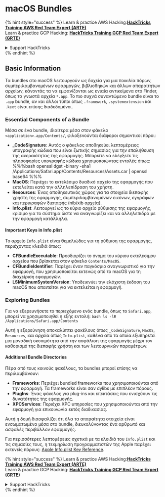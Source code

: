# macOS Bundles

{% hint style="success" %}
Learn & practice AWS Hacking:<img src="/.gitbook/assets/arte.png" alt="" data-size="line">[**HackTricks Training AWS Red Team Expert (ARTE)**](https://training.hacktricks.xyz/courses/arte)<img src="/.gitbook/assets/arte.png" alt="" data-size="line">\
Learn & practice GCP Hacking: <img src="/.gitbook/assets/grte.png" alt="" data-size="line">[**HackTricks Training GCP Red Team Expert (GRTE)**<img src="/.gitbook/assets/grte.png" alt="" data-size="line">](https://training.hacktricks.xyz/courses/grte)

<details>

<summary>Support HackTricks</summary>

* Check the [**subscription plans**](https://github.com/sponsors/carlospolop)!
* **Join the** 💬 [**Discord group**](https://discord.gg/hRep4RUj7f) or the [**telegram group**](https://t.me/peass) or **follow** us on **Twitter** 🐦 [**@hacktricks\_live**](https://twitter.com/hacktricks\_live)**.**
* **Share hacking tricks by submitting PRs to the** [**HackTricks**](https://github.com/carlospolop/hacktricks) and [**HackTricks Cloud**](https://github.com/carlospolop/hacktricks-cloud) github repos.

</details>
{% endhint %}

## Basic Information

Τα bundles στο macOS λειτουργούν ως δοχεία για μια ποικιλία πόρων, συμπεριλαμβανομένων εφαρμογών, βιβλιοθηκών και άλλων απαραίτητων αρχείων, κάνοντάς τα να εμφανίζονται ως ενιαία αντικείμενα στο Finder, όπως τα γνωστά αρχεία `*.app`. Το πιο συχνά συναντώμενο bundle είναι το `.app` bundle, αν και άλλοι τύποι όπως `.framework`, `.systemextension` και `.kext` είναι επίσης διαδεδομένοι.

### Essential Components of a Bundle

Μέσα σε ένα bundle, ιδιαίτερα μέσα στον φάκελο `<application>.app/Contents/`, φιλοξενούνται διάφοροι σημαντικοί πόροι:

* **\_CodeSignature**: Αυτός ο φάκελος αποθηκεύει λεπτομέρειες υπογραφής κώδικα που είναι ζωτικής σημασίας για την επαλήθευση της ακεραιότητας της εφαρμογής. Μπορείτε να ελέγξετε τις πληροφορίες υπογραφής κώδικα χρησιμοποιώντας εντολές όπως: %%%bash openssl dgst -binary -sha1 /Applications/Safari.app/Contents/Resources/Assets.car | openssl base64 %%%
* **MacOS**: Περιέχει το εκτελέσιμο δυαδικό αρχείο της εφαρμογής που εκτελείται κατά την αλληλεπίδραση του χρήστη.
* **Resources**: Ένας αποθηκευτικός χώρος για τα στοιχεία διεπαφής χρήστη της εφαρμογής, συμπεριλαμβανομένων εικόνων, εγγράφων και περιγραφών διεπαφής (nib/xib αρχεία).
* **Info.plist**: Λειτουργεί ως το κύριο αρχείο ρύθμισης της εφαρμογής, κρίσιμο για το σύστημα ώστε να αναγνωρίζει και να αλληλεπιδρά με την εφαρμογή κατάλληλα.

#### Important Keys in Info.plist

Το αρχείο `Info.plist` είναι θεμελιώδες για τη ρύθμιση της εφαρμογής, περιέχοντας κλειδιά όπως:

* **CFBundleExecutable**: Προσδιορίζει το όνομα του κύριου εκτελέσιμου αρχείου που βρίσκεται στον φάκελο `Contents/MacOS`.
* **CFBundleIdentifier**: Παρέχει έναν παγκόσμιο αναγνωριστικό για την εφαρμογή, που χρησιμοποιείται εκτενώς από το macOS για τη διαχείριση εφαρμογών.
* **LSMinimumSystemVersion**: Υποδεικνύει την ελάχιστη έκδοση του macOS που απαιτείται για να εκτελείται η εφαρμογή.

### Exploring Bundles

Για να εξερευνήσετε το περιεχόμενο ενός bundle, όπως το `Safari.app`, μπορεί να χρησιμοποιηθεί η εξής εντολή: `bash ls -lR /Applications/Safari.app/Contents`

Αυτή η εξερεύνηση αποκαλύπτει φακέλους όπως `_CodeSignature`, `MacOS`, `Resources`, και αρχεία όπως `Info.plist`, καθένα από τα οποία εξυπηρετεί μια μοναδική σκοπιμότητα από την ασφάλιση της εφαρμογής μέχρι τον καθορισμό της διεπαφής χρήστη και των λειτουργικών παραμέτρων.

#### Additional Bundle Directories

Πέρα από τους κοινούς φακέλους, τα bundles μπορεί επίσης να περιλαμβάνουν:

* **Frameworks**: Περιέχει bundled frameworks που χρησιμοποιούνται από την εφαρμογή. Τα frameworks είναι σαν dylibs με επιπλέον πόρους.
* **PlugIns**: Ένας φάκελος για plug-ins και επεκτάσεις που ενισχύουν τις δυνατότητες της εφαρμογής.
* **XPCServices**: Περιέχει XPC υπηρεσίες που χρησιμοποιούνται από την εφαρμογή για επικοινωνία εκτός διαδικασίας.

Αυτή η δομή διασφαλίζει ότι όλα τα απαραίτητα στοιχεία είναι ενσωματωμένα μέσα στο bundle, διευκολύνοντας ένα αρθρωτό και ασφαλές περιβάλλον εφαρμογής.

Για περισσότερες λεπτομέρειες σχετικά με τα κλειδιά του `Info.plist` και τις σημασίες τους, η τεκμηρίωση προγραμματιστών της Apple παρέχει εκτενείς πόρους: [Apple Info.plist Key Reference](https://developer.apple.com/library/archive/documentation/General/Reference/InfoPlistKeyReference/Introduction/Introduction.html).

{% hint style="success" %}
Learn & practice AWS Hacking:<img src="/.gitbook/assets/arte.png" alt="" data-size="line">[**HackTricks Training AWS Red Team Expert (ARTE)**](https://training.hacktricks.xyz/courses/arte)<img src="/.gitbook/assets/arte.png" alt="" data-size="line">\
Learn & practice GCP Hacking: <img src="/.gitbook/assets/grte.png" alt="" data-size="line">[**HackTricks Training GCP Red Team Expert (GRTE)**<img src="/.gitbook/assets/grte.png" alt="" data-size="line">](https://training.hacktricks.xyz/courses/grte)

<details>

<summary>Support HackTricks</summary>

* Check the [**subscription plans**](https://github.com/sponsors/carlospolop)!
* **Join the** 💬 [**Discord group**](https://discord.gg/hRep4RUj7f) or the [**telegram group**](https://t.me/peass) or **follow** us on **Twitter** 🐦 [**@hacktricks\_live**](https://twitter.com/hacktricks\_live)**.**
* **Share hacking tricks by submitting PRs to the** [**HackTricks**](https://github.com/carlospolop/hacktricks) and [**HackTricks Cloud**](https://github.com/carlospolop/hacktricks-cloud) github repos.

</details>
{% endhint %}
